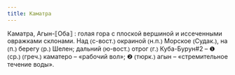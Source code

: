 ```yaml
---
title: Каматра
---
```


Каматра, Агын-⟦Оба⟧
: голая гора с плоской вершиной и иссеченными овражками склонами. Над ⦅с-вост.⦆ окраиной ⦅н.п.⦆ Морское ⦅Судак.⦆, на ⦅п.⦆ берегу ⦅р.⦆ Шелен; дальний ⦅ю-вост.⦆ отрог ⦅г.⦆ Куба-Бурун#2 – ❶ ⦅ср.⦆ ⦅греч.⦆ каматеро – «рабочий вол»; ❷ ⦅тюрк.⦆ агын – «стремительное течение воды».
